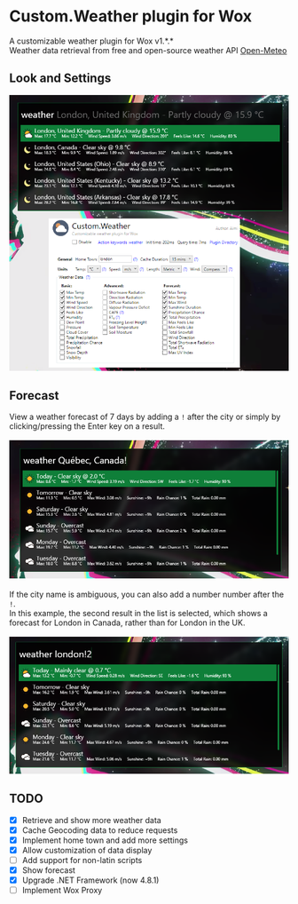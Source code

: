 # Custom.Weather plugin for Wox
 A customizable weather plugin for Wox v1.\*.\*</br>
 Weather data retrieval from free and open-source weather API [Open-Meteo](https://open-meteo.com)

## Look and Settings
<img width="600" src="Images\\example.png"/>

## Forecast
View a weather forecast of 7 days by adding a ``!`` after the city or simply by clicking/pressing the Enter key on a result.
</br></br>
<img width="600" src="Images\\forecast.png"/>
</br></br>
If the city name is ambiguous, you can also add a number number after the ``!``.  
In this example, the second result in the list is selected, which shows a forecast for London in Canada, rather than for London in the UK.
</br></br>
<img width="600" src="Images\\forecast_selection.png"/>

## TODO ##
- [x] Retrieve and show more weather data
- [x] Cache Geocoding data to reduce requests
- [x] Implement home town and add more settings
- [x] Allow customization of data display
- [ ] Add support for non-latin scripts
- [x] Show forecast
- [x] Upgrade .NET Framework (now 4.8.1)
- [ ] Implement Wox Proxy
